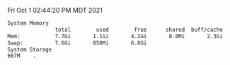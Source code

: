 Fri Oct  1 02:44:20 PM MDT 2021
```bash
System Memory
               total        used        free      shared  buff/cache   available
Mem:           7.7Gi       1.1Gi       4.2Gi       8.0Mi       2.3Gi       6.2Gi
Swap:          7.6Gi       858Mi       6.8Gi
System Storage
667M	.
```
```bash
